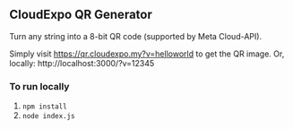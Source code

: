 ## CloudExpo QR Generator

Turn any string into a 8-bit QR code (supported by Meta Cloud-API).

Simply visit https://qr.cloudexpo.my?v=helloworld to get the QR image.
Or, locally: http://localhost:3000/?v=12345

### To run locally

1. `npm install`
2. `node index.js`